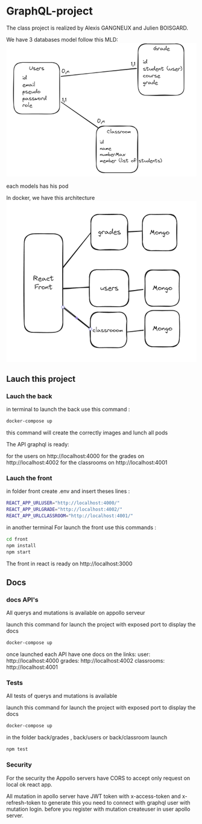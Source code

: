 # GraphQL-project

The class project is realized by Alexis GANGNEUX and Julien BOISGARD.

We have 3 databases model follow this MLD:
![Alt text](/images/archi.png "follow this model")

each models has his pod

In docker, we have this architecture
![Alt text](/images/pods.png "follow this model")

## Lauch this project

### Lauch the back

in terminal to launch the back use this command :

```Bash
docker-compose up

```

this command will create the correctly images and lunch all pods

The API graphql is ready:

for the users on http://localhost:4000
for the grades on http://localhost:4002
for the classrooms on http://localhost:4001

### Lauch the front

in folder front create .env and insert theses lines :

```Bash
REACT_APP_URLUSER="http://localhost:4000/"
REACT_APP_URLGRADE="http://localhost:4002/"
REACT_APP_URLCLASSROOM="http://localhost:4001/"
```

in another terminal
For launch the front use this commands :

```Bash
cd front
npm install
npm start

```

The front in react is ready on http://localhost:3000

## Docs

### docs API's

All querys and mutations is available on appollo serveur

launch this command for launch the project with exposed port to display the docs

```Bash
docker-compose up

```

once launched each API have one docs on the links:
user: http://localhost:4000
grades: http://localhost:4002
classrooms: http://localhost:4001

### Tests

All tests of querys and mutations is available

launch this command for launch the project with exposed port to display the docs

```Bash
docker-compose up

```

in the folder back/grades , back/users or back/classroom launch

```Bash
npm test

```

### Security

For the security the Appollo servers have CORS to accept only request on local ok react app.

All mutation in apollo server have JWT token with x-access-token and x-refresh-token to generate this you need to connect with graphql user with mutation login. before you register with mutation createuser in user apollo server.
